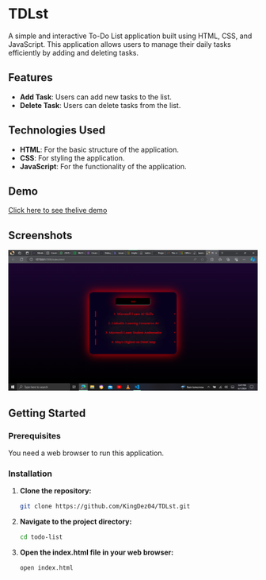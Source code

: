 # TDLst

A simple and interactive To-Do List application built using HTML, CSS, and JavaScript. This application allows users to manage their daily tasks efficiently by adding and deleting tasks.

## Features

- **Add Task**: Users can add new tasks to the list.
- **Delete Task**: Users can delete tasks from the list.

## Technologies Used

- **HTML**: For the basic structure of the application.
- **CSS**: For styling the application.
- **JavaScript**: For the functionality of the application.

## Demo
[Click here to see thelive demo](https://ademolaademeso-tdlst.vercel.app)

## Screenshots

![TDLst Screenshot](./assets/screenshot.png)

## Getting Started

### Prerequisites

You need a web browser to run this application.

### Installation

1. **Clone the repository:**
   ```bash
   git clone https://github.com/KingDez04/TDLst.git
   ```

2. **Navigate to the project directory:**
    ```bash
    cd todo-list
    ```

3. **Open the index.html file in your web browser:**
    ```bash
    open index.html
    ```